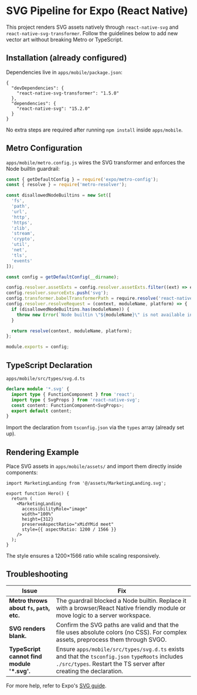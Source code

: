 # SVG Pipeline for Expo (React Native)

This project renders SVG assets natively through `react-native-svg` and `react-native-svg-transformer`.
Follow the guidelines below to add new vector art without breaking Metro or TypeScript.

## Installation (already configured)

Dependencies live in `apps/mobile/package.json`:

```jsonc
{
  "devDependencies": {
    "react-native-svg-transformer": "1.5.0"
  },
  "dependencies": {
    "react-native-svg": "15.2.0"
  }
}
```

No extra steps are required after running `npm install` inside `apps/mobile`.

## Metro Configuration

`apps/mobile/metro.config.js` wires the SVG transformer and enforces the Node builtin guardrail:

```javascript
const { getDefaultConfig } = require('expo/metro-config');
const { resolve } = require('metro-resolver');

const disallowedNodeBuiltins = new Set([
  'fs',
  'path',
  'url',
  'http',
  'https',
  'zlib',
  'stream',
  'crypto',
  'util',
  'net',
  'tls',
  'events'
]);

const config = getDefaultConfig(__dirname);

config.resolver.assetExts = config.resolver.assetExts.filter((ext) => ext !== 'svg');
config.resolver.sourceExts.push('svg');
config.transformer.babelTransformerPath = require.resolve('react-native-svg-transformer');
config.resolver.resolveRequest = (context, moduleName, platform) => {
  if (disallowedNodeBuiltins.has(moduleName)) {
    throw new Error(`Node builtin \"${moduleName}\" is not available in React Native. Use platform-safe alternatives.`);
  }

  return resolve(context, moduleName, platform);
};

module.exports = config;
```

## TypeScript Declaration

`apps/mobile/src/types/svg.d.ts`

```typescript
declare module '*.svg' {
  import type { FunctionComponent } from 'react';
  import type { SvgProps } from 'react-native-svg';
  const content: FunctionComponent<SvgProps>;
  export default content;
}
```

Import the declaration from `tsconfig.json` via the `types` array (already set up).

## Rendering Example

Place SVG assets in `apps/mobile/assets/` and import them directly inside components:

```tsx
import MarketingLanding from '@/assets/MarketingLanding.svg';

export function Hero() {
  return (
    <MarketingLanding
      accessibilityRole="image"
      width="100%"
      height={312}
      preserveAspectRatio="xMidYMid meet"
      style={{ aspectRatio: 1200 / 1566 }}
    />
  );
}
```

The style ensures a 1200×1566 ratio while scaling responsively.

## Troubleshooting

| Issue | Fix |
| --- | --- |
| **Metro throws about `fs`, `path`, etc.** | The guardrail blocked a Node builtin. Replace it with a browser/React Native friendly module or move logic to a server workspace. |
| **SVG renders blank.** | Confirm the SVG paths are valid and that the file uses absolute colors (no CSS). For complex assets, preprocess them through SVGO. |
| **TypeScript cannot find module '*.svg'.** | Ensure `apps/mobile/src/types/svg.d.ts` exists and that the `tsconfig.json` `typeRoots` includes `./src/types`. Restart the TS server after creating the declaration. |

For more help, refer to Expo's [SVG guide](https://docs.expo.dev/guides/using-svgs/).
